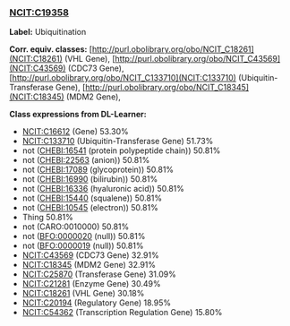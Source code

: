 
### [NCIT:C19358](http://purl.obolibrary.org/obo/NCIT_C19358)
**Label:** Ubiquitination

**Corr. equiv. classes:** [http://purl.obolibrary.org/obo/NCIT_C18261](NCIT:C18261) (VHL Gene), [http://purl.obolibrary.org/obo/NCIT_C43569](NCIT:C43569) (CDC73 Gene), [http://purl.obolibrary.org/obo/NCIT_C133710](NCIT:C133710) (Ubiquitin-Transferase Gene), [http://purl.obolibrary.org/obo/NCIT_C18345](NCIT:C18345) (MDM2 Gene), 

**Class expressions from DL-Learner:**

- [NCIT:C16612](http://purl.obolibrary.org/obo/NCIT_C16612) (Gene) 53.30%
- [NCIT:C133710](http://purl.obolibrary.org/obo/NCIT_C133710) (Ubiquitin-Transferase Gene) 51.73%
- not ([CHEBI:16541](http://purl.obolibrary.org/obo/CHEBI_16541) (protein polypeptide chain)) 50.81%
- not ([CHEBI:22563](http://purl.obolibrary.org/obo/CHEBI_22563) (anion)) 50.81%
- not ([CHEBI:17089](http://purl.obolibrary.org/obo/CHEBI_17089) (glycoprotein)) 50.81%
- not ([CHEBI:16990](http://purl.obolibrary.org/obo/CHEBI_16990) (bilirubin)) 50.81%
- not ([CHEBI:16336](http://purl.obolibrary.org/obo/CHEBI_16336) (hyaluronic acid)) 50.81%
- not ([CHEBI:15440](http://purl.obolibrary.org/obo/CHEBI_15440) (squalene)) 50.81%
- not ([CHEBI:10545](http://purl.obolibrary.org/obo/CHEBI_10545) (electron)) 50.81%
- Thing 50.81%
- not (CARO:0010000) 50.81%
- not ([BFO:0000020](http://purl.obolibrary.org/obo/BFO_0000020) (null)) 50.81%
- not ([BFO:0000019](http://purl.obolibrary.org/obo/BFO_0000019) (null)) 50.81%
- [NCIT:C43569](http://purl.obolibrary.org/obo/NCIT_C43569) (CDC73 Gene) 32.91%
- [NCIT:C18345](http://purl.obolibrary.org/obo/NCIT_C18345) (MDM2 Gene) 32.91%
- [NCIT:C25870](http://purl.obolibrary.org/obo/NCIT_C25870) (Transferase Gene) 31.09%
- [NCIT:C21281](http://purl.obolibrary.org/obo/NCIT_C21281) (Enzyme Gene) 30.49%
- [NCIT:C18261](http://purl.obolibrary.org/obo/NCIT_C18261) (VHL Gene) 30.18%
- [NCIT:C20194](http://purl.obolibrary.org/obo/NCIT_C20194) (Regulatory Gene) 18.95%
- [NCIT:C54362](http://purl.obolibrary.org/obo/NCIT_C54362) (Transcription Regulation Gene) 15.80%


